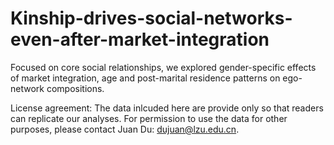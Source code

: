 # Kinship-drives-social-networks-even-after-market-integration
Focused on core social relationships, we explored gender-specific effects of market integration, age and post-marital residence patterns on ego-network compositions.

License agreement: The data inlcuded here are provide only so that readers can replicate our analyses. For permission to use the data for other purposes, please contact Juan Du: dujuan@lzu.edu.cn.
